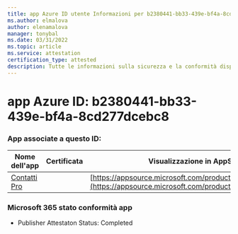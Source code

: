 ```yaml
---
title: app Azure ID utente Informazioni per b2380441-bb33-439e-bf4a-8cd277dcebc8
ms.author: elmalova
author: elenamalova
manager: tonybal
ms.date: 03/31/2022
ms.topic: article
ms.service: attestation
certification_type: attested
description: Tutte le informazioni sulla sicurezza e la conformità disponibili per b2380441-bb33-439e-bf4a-8cd277dcebc8.
---
```

# <a name="azure-app-id-b2380441-bb33-439e-bf4a-8cd277dcebc8"></a>app Azure ID: b2380441-bb33-439e-bf4a-8cd277dcebc8


### <a name="apps-associated-with-this-id"></a>App associate a questo ID:
| **Nome dell'app** | **Certificata** | **Visualizzazione in AppSource** |
|--------------|---------------|-----------------------|
| [Contatti Pro](../forward/WA200002804.md) |  | [https://appsource.microsoft.com/product/office/WA200002804](https://appsource.microsoft.com/product/office/WA200002804) |

### <a name="microsoft-365-app-compliance-status"></a>Microsoft 365 stato conformità app
- Publisher Attestaton Status: Completed
